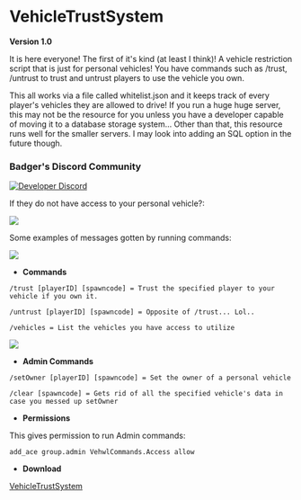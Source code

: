 # VehicleTrustSystem

**Version 1.0**

It is here everyone! The first of it's kind \(at least I think\)! A vehicle restriction script that is just for personal vehicles! You have commands such as /trust, /untrust to trust and untrust players to use the vehicle you own.

This all works via a file called whitelist.json and it keeps track of every player's vehicles they are allowed to drive! If you run a huge huge server, this may not be the resource for you unless you have a developer capable of moving it to a database storage system... Other than that, this resource runs well for the smaller servers. I may look into adding an SQL option in the future though.

### Badger's Discord Community

[![Developer Discord](https://discordapp.com/api/guilds/597445834153525298/widget.png?style=banner4)](https://discord.com/invite/WjB5VFz)

If they do not have access to your personal vehicle?: 

![](https://i.gyazo.com/224097368c55014475e89f25299d03ea.gif)

Some examples of messages gotten by running commands: 

![](https://i.gyazo.com/f982903a9c8deb6bee619340f4c8c9ce.png)

* **Commands**

`/trust [playerID] [spawncode] = Trust the specified player to your vehicle if you own it.`

`/untrust [playerID] [spawncode] = Opposite of /trust... Lol..`

`/vehicles = List the vehicles you have access to utilize`

![](https://i.gyazo.com/d89b1a0c98572b0bdcc2561d7d6a1dfd.png)

* **Admin Commands**

`/setOwner [playerID] [spawncode] = Set the owner of a personal vehicle`

`/clear [spawncode] = Gets rid of all the specified vehicle's data in case you messed up setOwner`

* **Permissions**

This gives permission to run Admin commands:

```text
add_ace group.admin VehwlCommands.Access allow
```

* **Download**

[VehicleTrustSystem](https://github.com/TheWolfBadger/VehicleTrustSystem)

